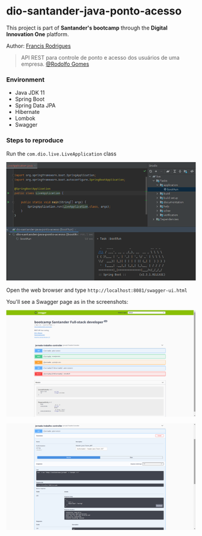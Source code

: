 # dio-santander-java-ponto-acesso

This project is part of **Santander's bootcamp** through the **Digital Innovation One** platform.

Author: [Francis Rodrigues](https://github.com/francisrod01)

> API REST para controle de ponto e acesso dos usuários de uma empresa. [@Rodolfo Gomes](https://www.linkedin.com/in/rodolfo-gomes%F0%9F%91%A8%F0%9F%8F%BC%E2%80%8D%F0%9F%92%BB-90497b75/)

### Environment

- Java JDK 11
- Spring Boot
- Spring Data JPA
- Hibernate
- Lombok
- Swagger

### Steps to reproduce

Run the `com.dio.live.LiveApplication` class
  
![Gradle bootrun](./screenshots/bootrun.png)

Open the web browser and type `http://localhost:8081/swagger-ui.html`

You'll see a Swagger page as in the screenshots:

![Swagger page](./screenshots/swagger-bootcamp.png)

![Swagger rest](./screenshots/swagger-controller.png)
